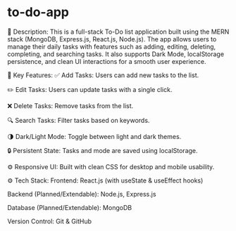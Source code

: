 # to-do-app
📝 Description:
This is a full-stack To-Do list application built using the MERN stack (MongoDB, Express.js, React.js, Node.js). The app allows users to manage their daily tasks with features such as adding, editing, deleting, completing, and searching tasks. It also supports Dark Mode, localStorage persistence, and clean UI interactions for a smooth user experience.

🎯 Key Features:
✅ Add Tasks: Users can add new tasks to the list.

✏️ Edit Tasks: Users can update tasks with a single click.

❌ Delete Tasks: Remove tasks from the list.

🔍 Search Tasks: Filter tasks based on keywords.

🌗 Dark/Light Mode: Toggle between light and dark themes.

🔒 Persistent State: Tasks and mode are saved using localStorage.

⚙️ Responsive UI: Built with clean CSS for desktop and mobile usability.

⚙️ Tech Stack:
Frontend: React.js (with useState & useEffect hooks)

Backend (Planned/Extendable): Node.js, Express.js

Database (Planned/Extendable): MongoDB

Version Control: Git & GitHub
